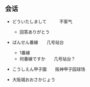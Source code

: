 ## 会话

- どういたしまして　　　不客气
    - 回答ありがとう

- ばんせん番線　　几号站台
    - 1番線
    - 何番線ですか　　几号站台？

- こうしえん甲子園　　阪神甲子园球场

- 大阪城おおさかじょう


